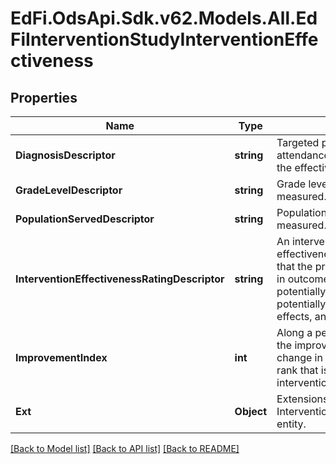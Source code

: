 # EdFi.OdsApi.Sdk.v62.Models.All.EdFiInterventionStudyInterventionEffectiveness

## Properties

Name | Type | Description | Notes
------------ | ------------- | ------------- | -------------
**DiagnosisDescriptor** | **string** | Targeted purpose of the intervention (e.g., attendance issue, dropout risk) for which the effectiveness is measured. | 
**GradeLevelDescriptor** | **string** | Grade level for which effectiveness is measured. | 
**PopulationServedDescriptor** | **string** | Population for which effectiveness is measured. | 
**InterventionEffectivenessRatingDescriptor** | **string** | An intervention demonstrates effectiveness if the research has shown that the program caused an improvement in outcomes. Values: positive effects, potentially positive effects, mixed effects, potentially negative effects, negative effects, and no discernible effects. | 
**ImprovementIndex** | **int** | Along a percentile distribution of students, the improvement index represents the change in an average student&#39;s percentile rank that is considered to be due to the intervention. | [optional] 
**Ext** | **Object** | Extensions to the InterventionStudyInterventionEffectiveness entity. | [optional] 

[[Back to Model list]](../../README.md#documentation-for-models) [[Back to API list]](../../README.md#documentation-for-api-endpoints) [[Back to README]](../../README.md)

